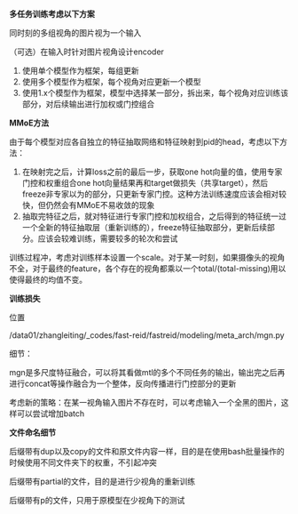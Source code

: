 **多任务训练考虑以下方案**

同时刻的多组视角的图片视为一个输入

（可选）在输入时针对图片视角设计encoder

1. 使用单个模型作为框架，每组更新
2. 使用多个模型作为框架，每个视角对应更新一个模型
3. 使用1.x个模型作为框架，模型中选择某一部分，拆出来，每个视角对应训练该部分，对后续输出进行加权或门控组合


**MMoE方法**

由于每个模型对应各自独立的特征抽取网络和特征映射到pid的head，考虑以下方法：

1. 在映射完之后，计算loss之前的最后一步，获取one hot向量的值，使用专家门控和权重组合one hot向量结果再和target做损失（共享target），然后freeze非专家以为的部分，只更新专家门控。这种方法训练速度应该会相对较快，但仍然会有MMoE不易收敛的现象
2. 抽取完特征之后，就对特征进行专家门控和加权组合，之后得到的特征统一过一个全新的特征抽取层（重新训练的），freeze特征抽取部分，更新后续部分。应该会较难训练，需要较多的轮次和尝试

训练过程冲，考虑对训练样本设置一个scale。对于某一时刻，如果摄像头的视角不全，对于最终的feature，各个存在的视角都乘以一个total/(total-missing)用以使得最终的均值不变。

**训练损失**

位置

/data01/zhangleiting/_codes/fast-reid/fastreid/modeling/meta_arch/mgn.py

细节：

mgn是多尺度特征融合，可以将其看做mtl的多个不同任务的输出，输出完之后再进行concat等操作融合为一个整体，反向传播进行门控部分的更新


考虑新的策略：在某一视角输入图片不存在时，可以考虑输入一个全黑的图片，这样可以尝试增加batch

**文件命名细节**

后缀带有dup以及copy的文件和原文件内容一样，目的是在使用bash批量操作的时候使用不同文件夹下的权重，不引起冲突

后缀带有partial的文件，目的是进行少视角的重新训练

后缀带有p的文件，只用于原模型在少视角下的测试